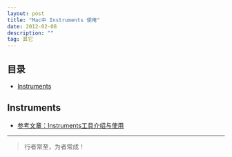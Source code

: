 ```yaml
---
layout: post
title: "Mac中 Instruments 使用"
date: 2012-02-08
description: ""
tag: 其它
---
```





## 目录
- [Instruments](#content1)   



<!-- ************************************************ -->
## <a id="content1"></a>Instruments

- [参考文章：Instruments工具介绍与使用](https://www.jianshu.com/p/1dde55c20303)



----------
>  行者常至，为者常成！


